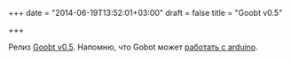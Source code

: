 +++
date = "2014-06-19T13:52:01+03:00"
draft = false
title = "Goobt v0.5"

+++

<p>Релиз <a href="http://gobot.io/blog/2014/06/18/gobot-0.5/">Goobt v0.5</a>. Напомню, что Gobot может <a href="http://4gophers.com/article/go-i-arduino">работать с arduino</a>.</p>

